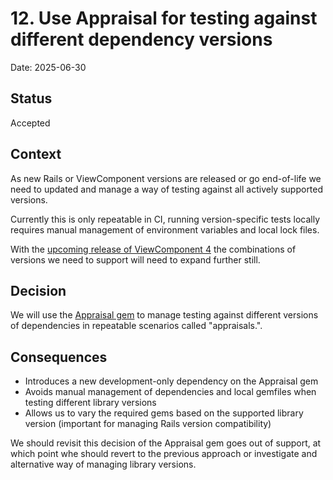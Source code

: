 # 12. Use Appraisal for testing against different dependency versions

Date: 2025-06-30

## Status

Accepted

## Context

As new Rails or ViewComponent versions are released or go end-of-life we need to updated and manage a way of testing against all actively supported versions.

Currently this is only repeatable in CI, running version-specific tests locally requires manual management of environment variables and local lock files.

With the [upcoming release of ViewComponent 4](https://github.com/ViewComponent/view_component/releases/tag/4.0.0.rc1) the combinations of versions we need to support will need to expand further still.

## Decision

We will use the [Appraisal gem](https://github.com/thoughtbot/appraisal) to manage testing against different versions of dependencies in repeatable scenarios called "appraisals.".

## Consequences

- Introduces a new development-only dependency on the Appraisal gem
- Avoids manual management of dependencies and local gemfiles when testing different library versions
- Allows us to vary the required gems based on the supported library version (important for managing Rails version compatibility)

We should revisit this decision of the Appraisal gem goes out of support, at which point whe should revert to the previous approach or investigate and alternative way of managing library versions.
